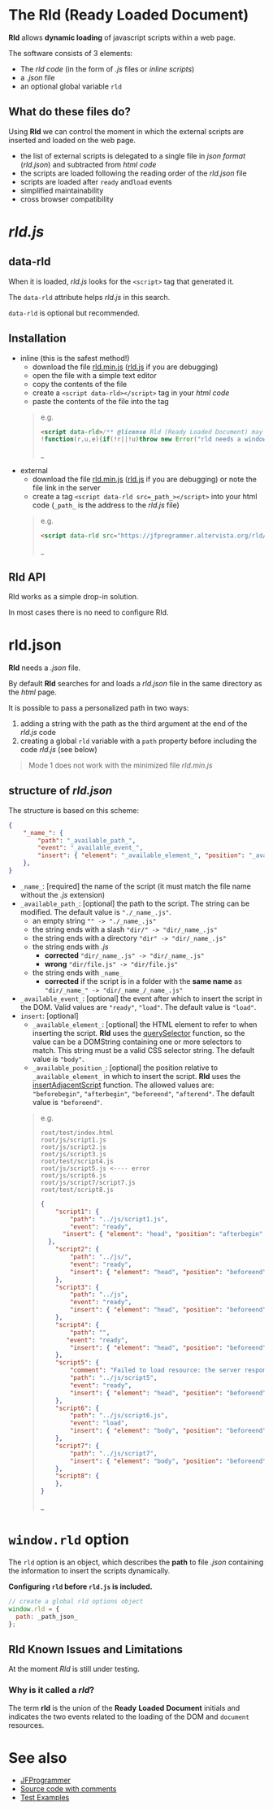 # The Rld (Ready Loaded Document)

**Rld** allows **dynamic loading** of javascript scripts within a web page.

The software consists of 3 elements:
* The *rld code* (in the form of *.js* files or *inline scripts*)
* a *.json* file
* an optional global variable `rld`

## What do these files do?

Using **Rld** we can control the moment in which the external scripts are inserted and loaded on the web page.
* the list of external scripts is delegated to a single file in *json format* (*rld.json*) and subtracted from *html code*
* the scripts are loaded following the reading order of the *rld.json* file
* scripts are loaded after `ready` and`load` events
* simplified maintainability
* cross browser compatibility


# *rld.js*

## data-rld

When it is loaded, *rld.js* looks for the `<script>` tag that generated it.

The `data-rld` attribute helps *rld.js* in this search.

`data-rld` is optional but recommended.

## Installation

* inline (this is the safest method!)
  * download the file [rld.min.js](https://jfprogrammer.altervista.org/rld/dist/rld.min.js) ([rld.js](https://jfprogrammer.altervista.org/rld/dist/rld.js) if you are debugging)
  * open the file with a simple text editor
  * copy the contents of the file
  * create a `<script data-rld></script>` tag in your *html code*
  * paste the contents of the file into the tag
  > e.g.
  >
  > ```html
  > <script data-rld>/** @license Rld (Ready Loaded Document) may be freely distributed under the GNU AGPLv3 license. (c) 2018-2018 Giuseppe Ferri */
  > !function(r,u,e){if(!r||!u)throw new Error("rld needs a window and a document!");if(!u.querySelector("html"))throw new Error("rld needs a html element!"); [...]</script>
  > ```
  > _
* external
  * download the file [rld.min.js](https://jfprogrammer.altervista.org/rld/dist/rld.min.js) ([rld.js](https://jfprogrammer.altervista.org/rld/dist/rld.js) if you are debugging) or note the file link in the server
  * create a tag `<script data-rld src=_path_></script>` into your html code (`_path_` is the address to the *rld.js* file)
  > e.g.
  >
  > ```html
  > <script data-rld src="https://jfprogrammer.altervista.org/rld/dist/rld.min.js"></script>
  > ```
  > _

## Rld API

Rld works as a simple drop-in solution.

In most cases there is no need to configure Rld.


# rld.json

**Rld** needs a *.json* file.

By default **Rld** searches for and loads a *rld.json* file in the same directory as the *html* page.

It is possible to pass a personalized path in two ways:
1. adding a string with the path as the third argument at the end of the *rld.js* code
2. creating a global `rld` variable with a `path` property before including the code *rld.js* (see below)

> Mode 1 does not work with the minimized file *rld.min.js*

## structure of *rld.json*

The structure is based on this scheme:
```json
{
    "_name_": {
        "path": "_available_path_",
        "event": "_available_event_",
        "insert": { "element": "_available_element_", "position": "_available_position_" }
    },
}
```
* `_name_`: \[required\] the name of the script (it must match the file name without the *.js* extension)
* `_available_path_`: \[optional\] the path to the script. The string can be modified. The default value is `"./_name_.js"`.
  * an empty string `"" -> "./_name_.js"`
  * the string ends with a slash `"dir/" -> "dir/_name_.js"`
  * the string ends with a directory `"dir" -> "dir/_name_.js"`
  * the string ends with *.js*
    * **corrected** `"dir/_name_.js" -> "dir/_name_.js"`
    * **wrong** `"dir/file.js" -> "dir/file.js"`
  * the string ends with `_name_`
    * **corrected** if the script is in a folder with the **same name** as  `"dir/_name_" -> "dir/_name_/_name_.js"`
* `_available_event_`: \[optional\] the event after which to insert the script in the DOM. Valid values ​​are `"ready"`, `"load"`. The default value is `"load"`.
* `insert`: \[optional\]
  * `_available_element_`: \[optional\] the HTML element to refer to when inserting the script. **Rld** uses the [querySelector](https://developer.mozilla.org/en-US/docs/Web/API/Document/querySelector) function, so the value can be a DOMString containing one or more selectors to match. This string must be a valid CSS selector string. The default value is `"body"`.
  * `_available_position_`: \[optional\] the position relative to `_available_element_` in which to insert the script. **Rld** uses the [insertAdjacentScript](https://developer.mozilla.org/en-US/docs/Web/API/Element/insertAdjacentElement) function. The allowed values ​​are: `"beforebegin"`, `"afterbegin"`, `"beforeend"`, `"afterend"`. The default value is `"beforeend"`.
  > e.g.
  > ```
  > root/test/index.html
  > root/js/script1.js
  > root/js/script2.js
  > root/js/script3.js
  > root/test/script4.js
  > root/js/script5.js <---- error
  > root/js/script6.js
  > root/js/script7/script7.js
  > root/test/script8.js
  > ```
  > 
  > ```json
  > {
  >     "script1": {
  >         "path": "../js/script1.js",
  >         "event": "ready",
  >       "insert": { "element": "head", "position": "afterbegin" }
  >   },
  >     "script2": {
  >         "path": "../js/",
  >         "event": "ready",
  >         "insert": { "element": "head", "position": "beforeend" }
  >     },
  >     "script3": {
  >         "path": "../js",
  >         "event": "ready",
  >         "insert": { "element": "head", "position": "beforeend" }
  >     },
  >     "script4": {
  >         "path": "",
  >        "event": "ready",
  >         "insert": { "element": "head", "position": "beforeend" }
  >     },
  >     "script5": {
  >         "comment": "Failed to load resource: the server responded with a status of 404 ()",
  >         "path": "../js/script5",
  >         "event": "ready",
  >         "insert": { "element": "head", "position": "beforeend" }
  >     },
  >     "script6": {
  >         "path": "../js/script6.js",
  >         "event": "load",
  >         "insert": { "element": "body", "position": "beforeend" }
  >     },
  >     "script7": {
  >         "path": "../js/script7",
  >         "insert": { "element": "body", "position": "beforeend" }
  >     },
  >     "script8": {
  >     },
  > }
  > ```
  > _

# `window.rld` option

The `rld` option is an object, which describes the **path** to file *.json* containing the information to insert the scripts dynamically.

**Configuring `rld` before `rld.js` is included.**

```js
// create a global rld options object
window.rld = {
  path: _path_json_ 
};
```


## Rld Known Issues and Limitations

At the moment *Rld* is still under testing.


### Why is it called a *rld*?

The term **rld** is the union of the **Ready** **Loaded** **Document** initials and indicates the two events related to the loading of the DOM and `document` resources.

# See also

* [JFProgrammer](https://jfprogrammer.altervista.org/rld/ "Rld")
* [Source code with comments](https://jfprogrammer.altervista.org/rld/docs/rld.html "Source code with comments")
* [Test Examples](https://jfprogrammer.altervista.org/rld/test "Test Examples")
